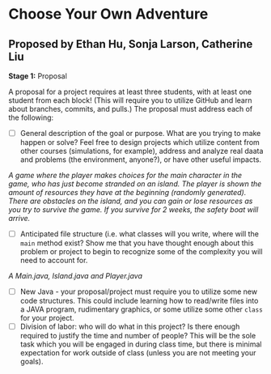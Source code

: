 # Choose Your Own Adventure

## Proposed by Ethan Hu, Sonja Larson, Catherine Liu

**Stage 1:** Proposal

A proposal for a project requires at least three students,
with at least one student from each block! (This will require
you to utilize GitHub and learn about branches, commits, and pulls.)
The proposal must address each of the following:

- [ ] General description of the goal or purpose. What are you trying to make happen or solve? Feel free to design projects which utilize content from other courses (simulations, for example), address and analyze real daata and problems (the environment, anyone?), or have other useful impacts.

_A game where the player makes choices for the main character in the game, who has just become stranded on an island. The player is shown the amount of resources they have at the beginning (randomly generated). There are obstacles on the island, and you can gain or lose resources as you try to survive the game. If you survive for 2 weeks, the safety boat will arrive._

- [ ] Anticipated file structure (i.e. what classes will you write, where will the `main` method exist? Show me that you have thought enough about this problem or project to begin to recognize some of the complexity you will need to account for.

_A Main.java, Island.java and Player.java_

- [ ] New Java - your proposal/project must require you to utilize some new code structures. This could include learning how to read/write files into a JAVA program, rudimentary graphics, or some utilize some other `class` for your project.
- [ ] Division of labor: who will do what in this project? Is there enough required to justify the time and number of people? This will be the sole task which you will be engaged in during class time, but there is minimal expectation for work outside of class (unless you are not meeting your goals).
